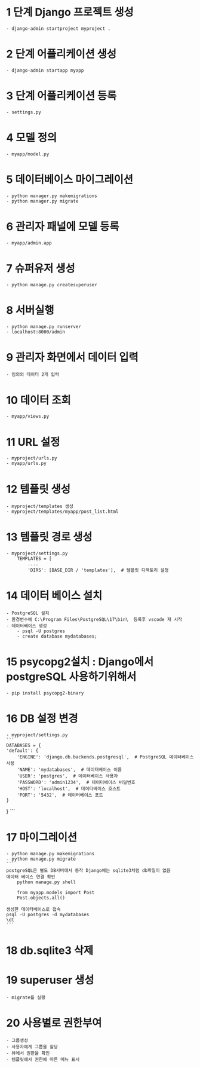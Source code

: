 # 1 단계 Django 프로젝트 생성
    - django-admin startproject myproject .
# 2 단계 어플리케이션 생성
    - django-admin startapp myapp
# 3 단계 어플리케이션 등록
    - settings.py   
# 4 모델 정의
    - myapp/model.py
# 5 데이터베이스 마이그레이션  
    - python manager.py makemigrations 
    - python manager.py migrate
# 6 관리자 패널에 모델 등록
    - myapp/admin.app
# 7 슈퍼유저 생성  
    - python manage.py createsuperuser
# 8 서버실행  
    - python manage.py runserver
    - localhost:8000/admin
# 9 관리자 화면에서 데이터 입력
    - 임의의 데이터 2개 입력
# 10 데이터 조회
    - myapp/views.py
# 11 URL 설정
    - myproject/urls.py
    - myapp/urls.py    
# 12 템플릿 생성
    - myproject/templates 생성
    - myproject/templates/myapp/post_list.html    
# 13 템플릿 경로 생성    
    - myproject/settings.py
        TEMPLATES = [
            ....
            'DIRS': [BASE_DIR / 'templates'],  # 템플릿 디렉토리 설정
# 14 데이터 베이스 설치
    - PostgreSQL 설치
    - 환경변수에 C:\Program Files\PostgreSQL\17\bin\  등록후 vscode 재 시작
    - 데이터베이스 생성
        - psql -U postgres
        - create database mydatabases;
# 15 psycopg2설치 : Django에서 postgreSQL 사용하기위해서
    - pip install psycopg2-binary       
# 16 DB 설정 변경
    - myproject/settings.py
    ```
    DATABASES = {
    'default': {
        'ENGINE': 'django.db.backends.postgresql',  # PostgreSQL 데이터베이스 사용
        'NAME': 'mydatabases',  # 데이터베이스 이름
        'USER': 'postgres',  # 데이터베이스 사용자
        'PASSWORD': 'admin1234',  # 데이터베이스 비밀번호
        'HOST': 'localhost',  # 데이터베이스 호스트
        'PORT': '5432',  # 데이터베이스 포트
    }
}
    ```
# 17 마이그레이션
    - python manage.py makemigrations
    - python manage.py migrate
    ```
    postgreSQL은 별도 DB서버에서 동작 Django에는 sqlite3처럼 db파일이 없음
    데이터 베이스 연결 확인
        python manage.py shell

        from myapp.models import Post
        Post.objects.all()

    생성한 데이터베이스로 접속
    psql -U postgres -d mydatabases
    \dt
    ```
# 18 db.sqlite3 삭제
# 19 superuser 생성
    - migrate를 실행
# 20 사용별로 권한부여
    - 그룹생성
    - 사용자에게 그룹을 할당
    - 뷰에서 권한을 확인
    - 템플릿에서 권한에 따른 메뉴 표시
    